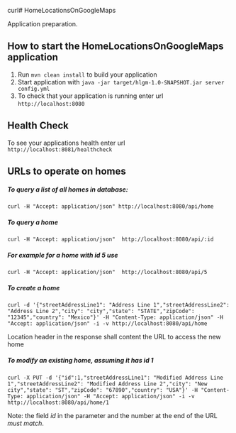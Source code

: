 curl# HomeLocationsOnGoogleMaps

Application preparation.

How to start the HomeLocationsOnGoogleMaps application
---

1. Run `mvn clean install` to build your application
1. Start application with `java -jar target/hlgm-1.0-SNAPSHOT.jar server config.yml`
1. To check that your application is running enter url `http://localhost:8080`

Health Check
---

To see your applications health enter url `http://localhost:8081/healthcheck`

URLs to operate on homes
---

##### To query a list of all homes in database:
`curl -H "Accept: application/json" http://localhost:8080/api/home`

##### To query a home
`curl -H "Accept: application/json"  http://localhost:8080/api/:id`

##### For example for a home with id 5 use
`curl -H "Accept: application/json"  http://localhost:8080/api/5`

##### To create a home
`curl -d '{"streetAddressLine1": "Address Line 1","streetAddressLine2": "Address Line 2","city": "city","state": "STATE","zipCode": "12345","country": "Mexico"}' -H "Content-Type: application/json" -H "Accept: application/json" -i -v http://localhost:8080/api/home`

Location header in the response shall content the URL to access the new home

##### To modify an existing home, assuming it has id 1
`curl -X PUT -d '{"id":1,"streetAddressLine1": "Modified Address Line 1","streetAddressLine2": "Modified Address Line 2","city": "New city","state": "ST","zipCode": "67890","country": "USA"}' -H "Content-Type: application/json" -H "Accept: application/json" -i -v http://localhost:8080/api/home/1`

Note: the field _id_ in the parameter and the number at the end of the URL *must match*.
